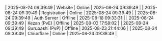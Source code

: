 | 2025-08-24 09:39:49 | Website | Online | 2025-08-24 09:39:49 |
| 2025-08-24 09:39:49 | Registration | Online | 2025-08-24 09:39:49 |
| 2025-08-24 09:39:49 | Auth Server | Offline | 2025-08-18 09:33:31 |
| 2025-08-24 09:39:49 | Kezan (PvE) | Offline | 2025-08-03 17:58:02 |
| 2025-08-24 09:39:49 | Gurubashi (PvP) | Offline | 2025-08-23 21:44:06 |
| 2025-08-24 09:39:49 | Cloudflare | Online | 2025-08-24 09:39:49 |

